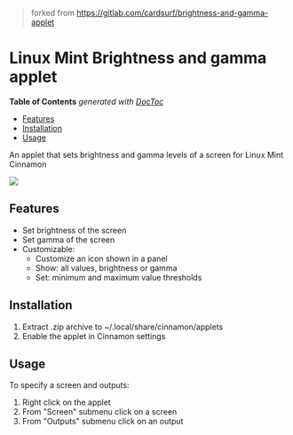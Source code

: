
> forked from https://gitlab.com/cardsurf/brightness-and-gamma-applet

# Linux Mint Brightness and gamma applet


<!-- START doctoc generated TOC please keep comment here to allow auto update -->
<!-- DON'T EDIT THIS SECTION, INSTEAD RE-RUN doctoc TO UPDATE -->
**Table of Contents**  *generated with [DocToc](https://github.com/thlorenz/doctoc)*

- [Features](#features)
- [Installation](#installation)
- [Usage](#usage)

<!-- END doctoc generated TOC please keep comment here to allow auto update -->



An applet that sets brightness and gamma levels of a screen for Linux Mint Cinnamon

![](screenshots/screenshot1.png)

## Features
* Set brightness of the screen
* Set gamma of the screen
* Customizable:
  * Customize an icon shown in a panel
  * Show: all values, brightness or gamma
  * Set: minimum and maximum value thresholds

## Installation
1. Extract .zip archive to ~/.local/share/cinnamon/applets
2. Enable the applet in Cinnamon settings

## Usage
To specify a screen and outputs:

1. Right click on the applet
2. From "Screen" submenu click on a screen
3. From "Outputs" submenu click on an output